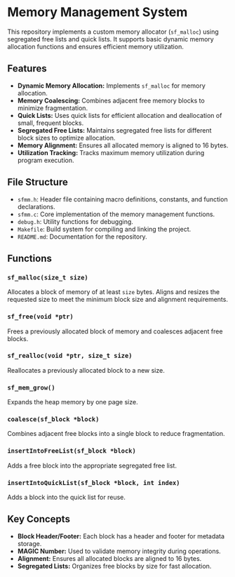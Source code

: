 # Memory Management System

This repository implements a custom memory allocator (`sf_malloc`) using segregated free lists and quick lists. It supports basic dynamic memory allocation functions and ensures efficient memory utilization.

## Features
- **Dynamic Memory Allocation:** Implements `sf_malloc` for memory allocation.
- **Memory Coalescing:** Combines adjacent free memory blocks to minimize fragmentation.
- **Quick Lists:** Uses quick lists for efficient allocation and deallocation of small, frequent blocks.
- **Segregated Free Lists:** Maintains segregated free lists for different block sizes to optimize allocation.
- **Memory Alignment:** Ensures all allocated memory is aligned to 16 bytes.
- **Utilization Tracking:** Tracks maximum memory utilization during program execution.

## File Structure
- `sfmm.h`: Header file containing macro definitions, constants, and function declarations.
- `sfmm.c`: Core implementation of the memory management functions.
- `debug.h`: Utility functions for debugging.
- `Makefile`: Build system for compiling and linking the project.
- `README.md`: Documentation for the repository.

## Functions
### `sf_malloc(size_t size)`
Allocates a block of memory of at least `size` bytes. Aligns and resizes the requested size to meet the minimum block size and alignment requirements.

### `sf_free(void *ptr)`
Frees a previously allocated block of memory and coalesces adjacent free blocks.

### `sf_realloc(void *ptr, size_t size)`
Reallocates a previously allocated block to a new size.

### `sf_mem_grow()`
Expands the heap memory by one page size.

### `coalesce(sf_block *block)`
Combines adjacent free blocks into a single block to reduce fragmentation.

### `insertIntoFreeList(sf_block *block)`
Adds a free block into the appropriate segregated free list.

### `insertIntoQuickList(sf_block *block, int index)`
Adds a block into the quick list for reuse.

## Key Concepts
- **Block Header/Footer:** Each block has a header and footer for metadata storage.
- **MAGIC Number:** Used to validate memory integrity during operations.
- **Alignment:** Ensures all allocated blocks are aligned to 16 bytes.
- **Segregated Lists:** Organizes free blocks by size for fast allocation.
